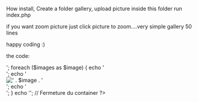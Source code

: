 How install,
Create a folder gallery, upload picture inside this folder
run index.php

if you want zoom picture just click picture to zoom....very simple gallery 50 lines

happy coding :)

the code:

<?php
$repertoire = 'gallery/';
$files = scandir($repertoire);
$images = array_filter($files, function($file) use ($repertoire) {
    $extension = strtolower(pathinfo($file, PATHINFO_EXTENSION));
    return in_array($extension, array('jpg', 'jpeg', 'png', 'gif')) && is_file($repertoire . $file);
});
echo '<div class="image-gallery" style="  display: grid; grid-template-columns: repeat(auto-fill, minmax(300px, 1fr)); grid-gap: 1px;">'; 
foreach ($images as $image) {
    echo '<div class="image-item">';
    echo '<img src="' . $repertoire . $image . '" alt="' . $image . '" class="click-to-zoom" >';
    echo '</div>';
}
echo '</div>'; // Fermeture du container
?>
<script>
document.addEventListener('DOMContentLoaded', function() {
    var images = document.querySelectorAll('.click-to-zoom');
    images.forEach(function(image) {
        image.addEventListener('click', function() {   
            image.classList.toggle('zoomed');
        });
    });
});
</script>
<style>
.click-to-zoom {
    max-width: 100%;
    height: auto;
    display: block;
    transition: transform 0.2s ease-in-out;
}
.click-to-zoom.zoomed {
    transform: scale(1.1); 
    z-index: 999;
    position: absolute;
    top: auto;
    left: 5%;
}
</style>
